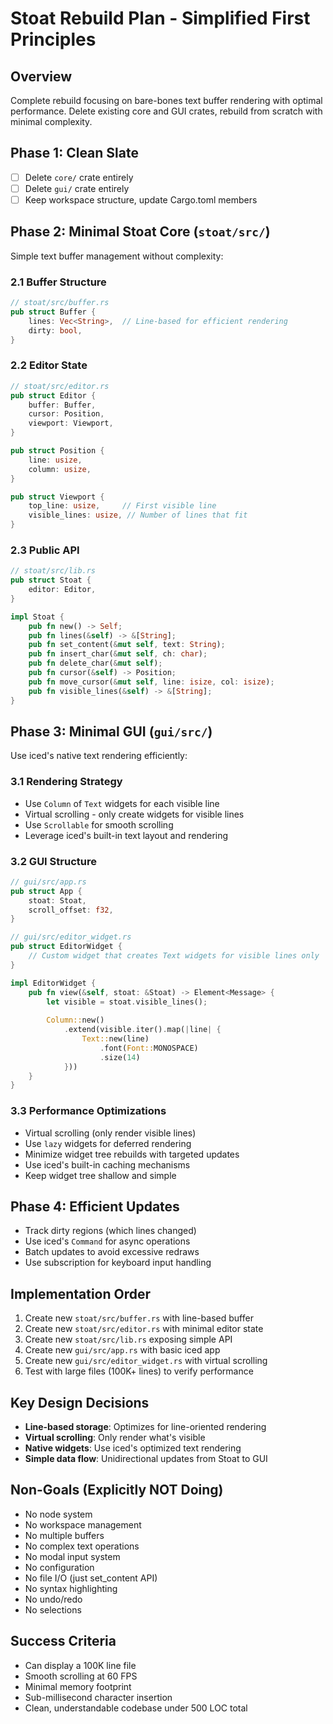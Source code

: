 # Stoat Rebuild Plan - Simplified First Principles

## Overview
Complete rebuild focusing on bare-bones text buffer rendering with optimal performance. Delete existing core and GUI crates, rebuild from scratch with minimal complexity.

## Phase 1: Clean Slate
- [ ] Delete `core/` crate entirely
- [ ] Delete `gui/` crate entirely  
- [ ] Keep workspace structure, update Cargo.toml members

## Phase 2: Minimal Stoat Core (`stoat/src/`)
Simple text buffer management without complexity:

### 2.1 Buffer Structure
```rust
// stoat/src/buffer.rs
pub struct Buffer {
    lines: Vec<String>,  // Line-based for efficient rendering
    dirty: bool,
}
```

### 2.2 Editor State
```rust
// stoat/src/editor.rs
pub struct Editor {
    buffer: Buffer,
    cursor: Position,
    viewport: Viewport,
}

pub struct Position {
    line: usize,
    column: usize,
}

pub struct Viewport {
    top_line: usize,     // First visible line
    visible_lines: usize, // Number of lines that fit
}
```

### 2.3 Public API
```rust
// stoat/src/lib.rs
pub struct Stoat {
    editor: Editor,
}

impl Stoat {
    pub fn new() -> Self;
    pub fn lines(&self) -> &[String];
    pub fn set_content(&mut self, text: String);
    pub fn insert_char(&mut self, ch: char);
    pub fn delete_char(&mut self);
    pub fn cursor(&self) -> Position;
    pub fn move_cursor(&mut self, line: isize, col: isize);
    pub fn visible_lines(&self) -> &[String];
}
```

## Phase 3: Minimal GUI (`gui/src/`)
Use iced's native text rendering efficiently:

### 3.1 Rendering Strategy
- Use `Column` of `Text` widgets for each visible line
- Virtual scrolling - only create widgets for visible lines
- Use `Scrollable` for smooth scrolling
- Leverage iced's built-in text layout and rendering

### 3.2 GUI Structure
```rust
// gui/src/app.rs
pub struct App {
    stoat: Stoat,
    scroll_offset: f32,
}

// gui/src/editor_widget.rs
pub struct EditorWidget {
    // Custom widget that creates Text widgets for visible lines only
}

impl EditorWidget {
    pub fn view(&self, stoat: &Stoat) -> Element<Message> {
        let visible = stoat.visible_lines();
        
        Column::new()
            .extend(visible.iter().map(|line| {
                Text::new(line)
                    .font(Font::MONOSPACE)
                    .size(14)
            }))
    }
}
```

### 3.3 Performance Optimizations
- Virtual scrolling (only render visible lines)
- Use `lazy` widgets for deferred rendering
- Minimize widget tree rebuilds with targeted updates
- Use iced's built-in caching mechanisms
- Keep widget tree shallow and simple

## Phase 4: Efficient Updates
- Track dirty regions (which lines changed)
- Use iced's `Command` for async operations
- Batch updates to avoid excessive redraws
- Use subscription for keyboard input handling

## Implementation Order
1. Create new `stoat/src/buffer.rs` with line-based buffer
2. Create new `stoat/src/editor.rs` with minimal editor state
3. Create new `stoat/src/lib.rs` exposing simple API
4. Create new `gui/src/app.rs` with basic iced app
5. Create new `gui/src/editor_widget.rs` with virtual scrolling
6. Test with large files (100K+ lines) to verify performance

## Key Design Decisions
- **Line-based storage**: Optimizes for line-oriented rendering
- **Virtual scrolling**: Only render what's visible
- **Native widgets**: Use iced's optimized text rendering
- **Simple data flow**: Unidirectional updates from Stoat to GUI

## Non-Goals (Explicitly NOT Doing)
- No node system
- No workspace management
- No multiple buffers
- No complex text operations
- No modal input system
- No configuration
- No file I/O (just set_content API)
- No syntax highlighting
- No undo/redo
- No selections

## Success Criteria
- Can display a 100K line file
- Smooth scrolling at 60 FPS
- Minimal memory footprint
- Sub-millisecond character insertion
- Clean, understandable codebase under 500 LOC total